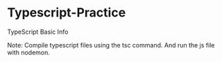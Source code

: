 # Typescript-Practice
TypeScript Basic Info


Note: Compile typescript files using the tsc command. And run the js file with nodemon.
